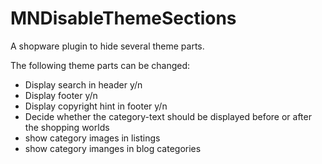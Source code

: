# MNDisableThemeSections

A shopware plugin to hide several theme parts.

The following theme parts can be changed:
- Display search in header y/n
- Display footer y/n
- Display copyright hint in footer y/n
- Decide whether the category-text should be displayed before or after the shopping worlds
- show category images in listings
- show category imanges in blog categories